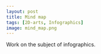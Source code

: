 ```yaml
---
layout: post 
title: Mind map
tags: [2D-arts, Infographics]
image: mind_map.png
---
```


Work on the subject of infographics.

<!--more-->


